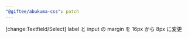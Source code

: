 ```yaml
---
"@giftee/abukuma-css": patch
---
```


[change:Textfield/Select] label と input の margin を 16px から 8px に変更
